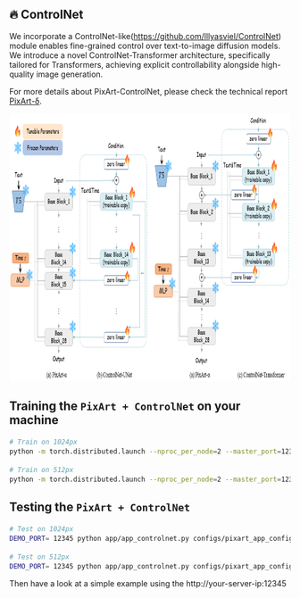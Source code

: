 <!--Copyright 2023 The Huawei Noah’s Ark Lab Team. All rights reserved.

Licensed under the Apache License, Version 2.0 (the "License"); you may not use this file except in compliance with
the License. You may obtain a copy of the License at

http://www.apache.org/licenses/LICENSE-2.0

Unless required by applicable law or agreed to in writing, software distributed under the License is distributed on
an "AS IS" BASIS, WITHOUT WARRANTIES OR CONDITIONS OF ANY KIND, either express or implied. See the License for the
specific language governing permissions and limitations under the License.
-->


## 🔥 ControlNet
We incorporate a ControlNet-like(https://github.com/lllyasviel/ControlNet) module enables fine-grained control over text-to-image diffusion models. We introduce a novel ControlNet-Transformer architecture, specifically tailored for Transformers, achieving explicit controllability alongside high-quality image generation.

For more details about PixArt-ControlNet, please check the technical report [PixArt-δ](https://arxiv.org/abs/2401.05252).

<p align="center">
  <img src="../images/controlnet.PNG"  height=480>
</p>


## Training the `PixArt + ControlNet` on your machine

```bash
# Train on 1024px
python -m torch.distributed.launch --nproc_per_node=2 --master_port=12345 train_scripts/train_controlnet.py configs/pixart_app_config/PixArt_xl2_img1024_controlHed.py --work-dir output/pixartcontrolnet-xl2-img1024

# Train on 512px
python -m torch.distributed.launch --nproc_per_node=2 --master_port=12345 train_scripts/train_controlnet.py configs/pixart_app_config/PixArt_xl2_img512_controlHed.py --work-dir output/pixartcontrolnet-xl2-img512
```

## Testing the `PixArt + ControlNet`
```bash
# Test on 1024px
DEMO_PORT= 12345 python app/app_controlnet.py configs/pixart_app_config/PixArt_xl2_img1024_controlHed.py --model_path path/to/1024px/PixArt-XL-2-1024-ControlNet.pth

# Test on 512px
DEMO_PORT= 12345 python app/app_controlnet.py configs/pixart_app_config/PixArt_xl2_img512_controlHed.py --model_path path/to/512px/pixart_controlnet_ckpt
```
Then have a look at a simple example using the http://your-server-ip:12345

